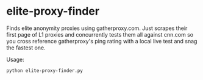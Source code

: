 elite-proxy-finder
==================

Finds elite anonymity proxies using gatherproxy.com. Just scrapes their first page of L1 proxies and concurrently tests them all against cnn.com so you cross reference gatherproxy's ping rating with a local live test and snag the fastest one.


Usage:
```shell
python elite-proxy-finder.py
```
